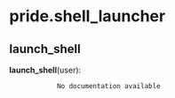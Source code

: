pride.shell_launcher
==============



launch_shell
--------------

**launch_shell**(user):

				No documentation available
